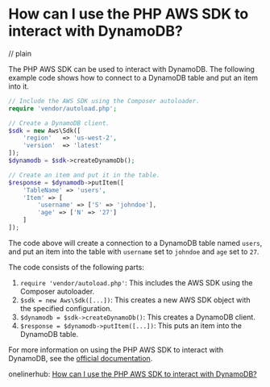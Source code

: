 # How can I use the PHP AWS SDK to interact with DynamoDB?
// plain

The PHP AWS SDK can be used to interact with DynamoDB. The following example code shows how to connect to a DynamoDB table and put an item into it.

```php
// Include the AWS SDK using the Composer autoloader.
require 'vendor/autoload.php';

// Create a DynamoDB client.
$sdk = new Aws\Sdk([
    'region'   => 'us-west-2',
    'version'  => 'latest'
]);
$dynamodb = $sdk->createDynamoDb();

// Create an item and put it in the table.
$response = $dynamodb->putItem([
    'TableName' => 'users',
    'Item' => [
        'username' => ['S' => 'johndoe'],
        'age' => ['N' => '27']
    ]
]);
```

The code above will create a connection to a DynamoDB table named `users`, and put an item into the table with `username` set to `johndoe` and `age` set to `27`.

The code consists of the following parts:

1. `require 'vendor/autoload.php'`: This includes the AWS SDK using the Composer autoloader.
2. `$sdk = new Aws\Sdk([...])`: This creates a new AWS SDK object with the specified configuration.
3. `$dynamodb = $sdk->createDynamoDb()`: This creates a DynamoDB client.
4. `$response = $dynamodb->putItem([...])`: This puts an item into the DynamoDB table.

For more information on using the PHP AWS SDK to interact with DynamoDB, see the [official documentation](https://docs.aws.amazon.com/aws-sdk-php/v3/guide/service/dynamodb.html).

onelinerhub: [How can I use the PHP AWS SDK to interact with DynamoDB?](https://onelinerhub.com/php-aws/how-can-i-use-the-php-aws-sdk-to-interact-with-dynamodb)